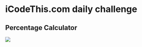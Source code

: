 # iCodeThis.com daily challenge 
## Percentage Calculator

<img src="https://shismqklzntzxworibfn.supabase.co/storage/v1/object/public/previews/eca9729c-f696-42b3-b1cc-2f0da182d917.png">
